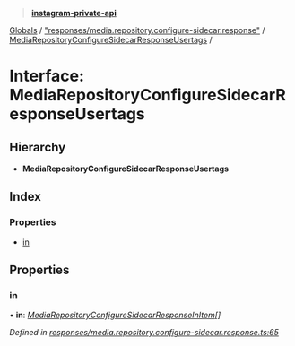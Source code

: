 > **[instagram-private-api](../README.md)**

[Globals](../README.md) / ["responses/media.repository.configure-sidecar.response"](../modules/_responses_media_repository_configure_sidecar_response_.md) / [MediaRepositoryConfigureSidecarResponseUsertags](_responses_media_repository_configure_sidecar_response_.mediarepositoryconfiguresidecarresponseusertags.md) /

# Interface: MediaRepositoryConfigureSidecarResponseUsertags

## Hierarchy

* **MediaRepositoryConfigureSidecarResponseUsertags**

## Index

### Properties

* [in](_responses_media_repository_configure_sidecar_response_.mediarepositoryconfiguresidecarresponseusertags.md#in)

## Properties

###  in

• **in**: *[MediaRepositoryConfigureSidecarResponseInItem](_responses_media_repository_configure_sidecar_response_.mediarepositoryconfiguresidecarresponseinitem.md)[]*

*Defined in [responses/media.repository.configure-sidecar.response.ts:65](https://github.com/dilame/instagram-private-api/blob/3e16058/src/responses/media.repository.configure-sidecar.response.ts#L65)*